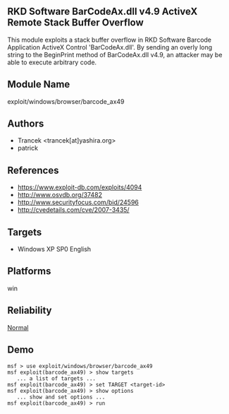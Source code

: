 ## RKD Software BarCodeAx.dll v4.9 ActiveX Remote Stack Buffer Overflow

This module exploits a stack buffer overflow in RKD Software 
Barcode Application ActiveX Control 'BarCodeAx.dll'. By 
sending an overly long string to the BeginPrint method of 
BarCodeAx.dll v4.9, an attacker may be able to execute 
arbitrary code.


## Module Name
exploit/windows/browser/barcode_ax49

## Authors
* Trancek <trancek[at]yashira.org>
* patrick


## References
* https://www.exploit-db.com/exploits/4094
* http://www.osvdb.org/37482
* http://www.securityfocus.com/bid/24596
* http://cvedetails.com/cve/2007-3435/



## Targets
* Windows XP SP0 English


## Platforms
win

## Reliability
[Normal](https://github.com/rapid7/metasploit-framework/wiki/Exploit-Ranking)

## Demo

```
msf > use exploit/windows/browser/barcode_ax49
msf exploit(barcode_ax49) > show targets
   ... a list of targets ...
msf exploit(barcode_ax49) > set TARGET <target-id>
msf exploit(barcode_ax49) > show options
   ... show and set options ...
msf exploit(barcode_ax49) > run
```
    
    